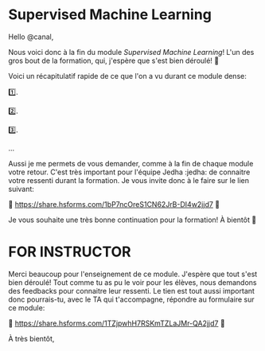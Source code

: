 # Supervised Machine Learning

Hello @canal,

Nous voici donc à la fin du module *Supervised Machine Learning*! L'un des gros bout de la formation, qui, j'espère que s'est bien déroulé! 🙂

Voici un récapitulatif rapide de ce que l'on a vu durant ce module dense:

1️⃣.

2️⃣.

3️⃣.

...

Aussi je me permets de vous demander, comme à la fin de chaque module votre retour. C'est très important pour l'équipe Jedha :jedha: de connaitre votre ressenti durant la formation. Je vous invite donc à le faire sur le lien suivant:

🌟 https://share.hsforms.com/1bP7ncOreS1CN62JrB-DI4w2jjd7 🌟

Je vous souhaite une très bonne continuation pour la formation!
À bientôt 👋


# FOR INSTRUCTOR

Merci beaucoup pour l'enseignement de ce module. J'espère que tout s'est bien déroulé!
Tout comme tu as pu le voir pour les élèves, nous demandons des feedbacks pour connaitre leur ressenti. Le tien est tout aussi important donc pourrais-tu, avec le TA qui t'accompagne, répondre au formulaire sur ce module:

🌟 https://share.hsforms.com/1TZjpwhH7RSKmTZLaJMr-QA2jjd7 🌟

À très bientôt,